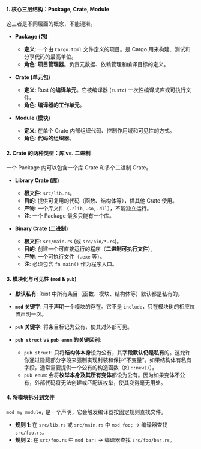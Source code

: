 #### **1. 核心三层结构：Package, Crate, Module**

这三者是不同层面的概念，不能混淆。

- **Package (包)**

  - **定义**: 一个由 `Cargo.toml` 文件定义的项目。是 Cargo 用来构建、测试和分享代码的最高单位。
  - **角色**: **项目管理器**。负责元数据、依赖管理和编译目标的定义。

- **Crate (单元包)**

  - **定义**: Rust 的**编译单元**。它被编译器 (`rustc`) 一次性编译成库或可执行文件。
  - **角色**: **编译器的工作单元**。

- **Module (模块)**
  - **定义**: 在单个 Crate 内部组织代码、控制作用域和可见性的方式。
  - **角色**: **代码的组织器**。

#### **2. Crate 的两种类型：库 vs. 二进制**

一个 Package 内可以包含一个库 Crate 和多个二进制 Crate。

- **Library Crate (库)**

  - **根文件**: `src/lib.rs`。
  - **目的**: 提供可复用的代码（函数、结构体等），供其他 Crate 使用。
  - **产物**: 一个库文件（`.rlib`, `.so`, `.dll`），不能独立运行。
  - **注**: 一个 Package 最多只能有一个库。

- **Binary Crate (二进制)**
  - **根文件**: `src/main.rs` (或 `src/bin/*.rs`)。
  - **目的**: 创建一个可直接运行的程序（**二进制可执行文件**）。
  - **产物**: 一个可执行文件（`.exe` 等）。
  - **注**: 必须包含 `fn main()` 作为程序入口。

#### **3. 模块化与可见性 (`mod` & `pub`)**

- **默认私有**: Rust 中所有条目（函数、模块、结构体等）默认都是私有的。
- **`mod` 关键字**: 用于**声明**一个模块的存在。它不是 `include`，只在模块树的相应位置声明一次。
- **`pub` 关键字**: 将条目标记为公有，使其对外部可见。

- **`pub struct` vs `pub enum` 的关键区别**:
  - `pub struct`: 只将**结构体本身**设为公有，其**字段默认仍是私有**的。这允许你通过隐藏部分字段来强制实现封装和保护“不变量”。如果结构体有私有字段，通常需要提供一个公有的构造函数（如 `::new()`）。
  - `pub enum`: 会将**枚举本身及其所有变体**都设为公有。因为如果变体不公有，外部代码将无法创建或匹配该枚举，使其变得毫无用处。

#### **4. 将模块拆分到文件**

`mod my_module;` 是一个声明，它会触发编译器按固定规则查找文件。

- **规则 1**: 在 `src/lib.rs` 或 `src/main.rs` 中 `mod foo;` -> 编译器查找 `src/foo.rs`。
- **规则 2**: 在 `src/foo.rs` 中 `mod bar;` -> 编译器查找 `src/foo/bar.rs`。
